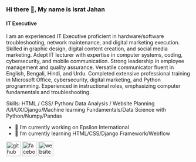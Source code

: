 ### Hi there 👋, My name is Israt Jahan 
#### IT Executive
I am an experienced IT Executive proficient in hardware/software troubleshooting, network maintenance, and digital marketing execution. Skilled in graphic design, digital content creation, and social media marketing. Adept IT lecturer with expertise in computer systems, coding, cybersecurity, and mobile communication. Strong leadership in employee management and quality assurance. Versatile communicator fluent in English, Bengali, Hindi, and Urdu. Completed extensive professional training in Microsoft Office, cybersecurity, digital marketing, and Python programming. Experienced in instructional roles, emphasizing computer fundamentals and troubleshooting.

Skills:  HTML / CSS/ Python/ Data Analysis / Website Planning /UI/UX/Django/Machine learning Fundamentals/Data Science with Python/Numpy/Pandas

- 🔭 I’m currently working on Epsilon International  
- 🌱 I’m currently learning HTML/CSS/Django Framework/Webflow 


[<img src='https://cdn.jsdelivr.net/npm/simple-icons@3.0.1/icons/github.svg' alt='github' height='40'>](https://github.com/https://github.com/isratjahan0049)  [<img src='https://cdn.jsdelivr.net/npm/simple-icons@3.0.1/icons/facebook.svg' alt='facebook' height='40'>](https://www.facebook.com/https://www.facebook.com/profile.php?id=100073744085890)  [<img src='https://cdn.jsdelivr.net/npm/simple-icons@3.0.1/icons/icloud.svg' alt='website' height='40'>](https://racademies.com/)  


